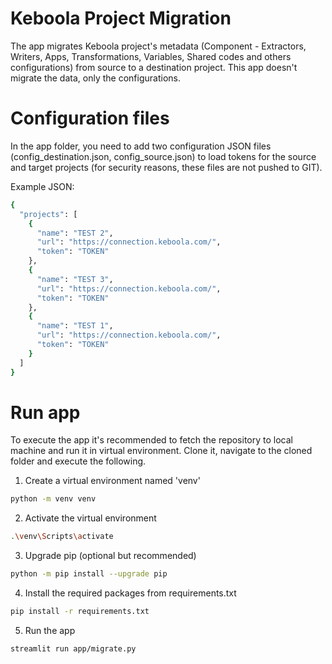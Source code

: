 # Keboola Project Migration
The app migrates Keboola project's metadata (Component - Extractors, Writers, Apps, Transformations, Variables, Shared codes and others configurations) from source to a destination project.
This app doesn't migrate the data, only the configurations. 

# Configuration files
In the app folder, you need to add two configuration JSON files (config_destination.json, config_source.json) to load tokens for the source and target projects (for security reasons, these files are not pushed to GIT).

Example JSON:
```bash
{
  "projects": [
    {
      "name": "TEST 2",
      "url": "https://connection.keboola.com/",
      "token": "TOKEN"
    },
    {
      "name": "TEST 3",
      "url": "https://connection.keboola.com/",
      "token": "TOKEN"
    },
    {
      "name": "TEST 1",
      "url": "https://connection.keboola.com/",
      "token": "TOKEN"
    }
  ]
}

```

# Run app
To execute the app it's recommended to fetch the repository to local machine and run it in virtual environment. Clone it, navigate to the cloned folder and execute the following.

1. Create a virtual environment named 'venv'
```bash
python -m venv venv
```

2. Activate the virtual environment
```bash
.\venv\Scripts\activate
```

3. Upgrade pip (optional but recommended)
```bash
python -m pip install --upgrade pip
```

4. Install the required packages from requirements.txt
```bash
pip install -r requirements.txt
```

5. Run the app
```bash
streamlit run app/migrate.py
```


